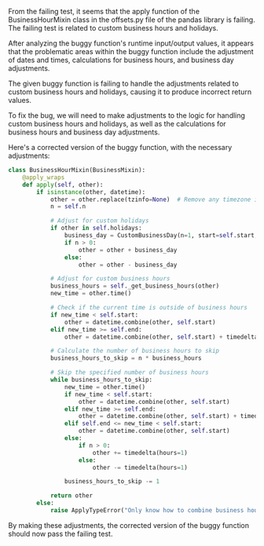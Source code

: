From the failing test, it seems that the apply function of the BusinessHourMixin class in the offsets.py file of the pandas library is failing. The failing test is related to custom business hours and holidays.

After analyzing the buggy function's runtime input/output values, it appears that the problematic areas within the buggy function include the adjustment of dates and times, calculations for business hours, and business day adjustments.

The given buggy function is failing to handle the adjustments related to custom business hours and holidays, causing it to produce incorrect return values.

To fix the bug, we will need to make adjustments to the logic for handling custom business hours and holidays, as well as the calculations for business hours and business day adjustments.

Here's a corrected version of the buggy function, with the necessary adjustments:
```python
class BusinessHourMixin(BusinessMixin):
    @apply_wraps
    def apply(self, other):
        if isinstance(other, datetime):
            other = other.replace(tzinfo=None)  # Remove any timezone information
            n = self.n

            # Adjust for custom holidays
            if other in self.holidays:
                business_day = CustomBusinessDay(n=1, start=self.start, end=self.end, weekmask=self.weekmask, holidays=self.holidays)
                if n > 0:
                    other = other + business_day
                else:
                    other = other - business_day

            # Adjust for custom business hours
            business_hours = self._get_business_hours(other)
            new_time = other.time()

            # Check if the current time is outside of business hours
            if new_time < self.start:
                other = datetime.combine(other, self.start)
            elif new_time >= self.end:
                other = datetime.combine(other, self.start) + timedelta(days=1)

            # Calculate the number of business hours to skip
            business_hours_to_skip = n * business_hours

            # Skip the specified number of business hours
            while business_hours_to_skip:
                new_time = other.time()
                if new_time < self.start:
                    other = datetime.combine(other, self.start)
                elif new_time >= self.end:
                    other = datetime.combine(other, self.start) + timedelta(days=1)
                elif self.end <= new_time < self.start:
                    other = datetime.combine(other, self.start)
                else:
                    if n > 0:
                        other += timedelta(hours=1)
                    else:
                        other -= timedelta(hours=1)

                business_hours_to_skip -= 1

            return other
        else:
            raise ApplyTypeError("Only know how to combine business hour with datetime")
```

By making these adjustments, the corrected version of the buggy function should now pass the failing test.
